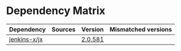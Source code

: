 # Dependency Matrix

Dependency | Sources | Version | Mismatched versions
---------- | ------- | ------- | -------------------
[jenkins-x/jx](https://github.com/jenkins-x/jx) |  | [2.0.581](https://github.com/jenkins-x/jx/releases/tag/v2.0.581) | 
